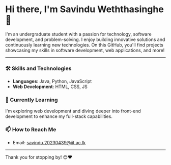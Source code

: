 # Hi there, I'm Savindu Weththasinghe 👋

I'm an undergraduate student with a passion for technology, software development, and problem-solving. I enjoy building innovative solutions and continuously learning new technologies. On this GitHub, you'll find projects showcasing my skills in software development, web applications, and more!

---

### 🛠️ Skills and Technologies
- **Languages**: Java, Python, JavaScript
- **Web Development**: HTML, CSS, JS

### 🌱 Currently Learning
I'm exploring web development and diving deeper into front-end development to enhance my full-stack capabilities.

### 📫 How to Reach Me
- Email: savindu.20230439@iit.ac.lk

---

Thank you for stopping by! 😊❤️
